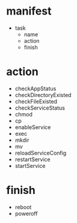 # manifest
* task
  * name
  * action
  * finish

# action
* checkAppStatus
* checkDirectoryExisted
* checkFileExisted
* checkServiceStatus
* chmod
* cp
* enableService
* exec
* mkdir
* mv 
* reloadServiceConfig
* restartService
* startService

# finish
* reboot
* poweroff